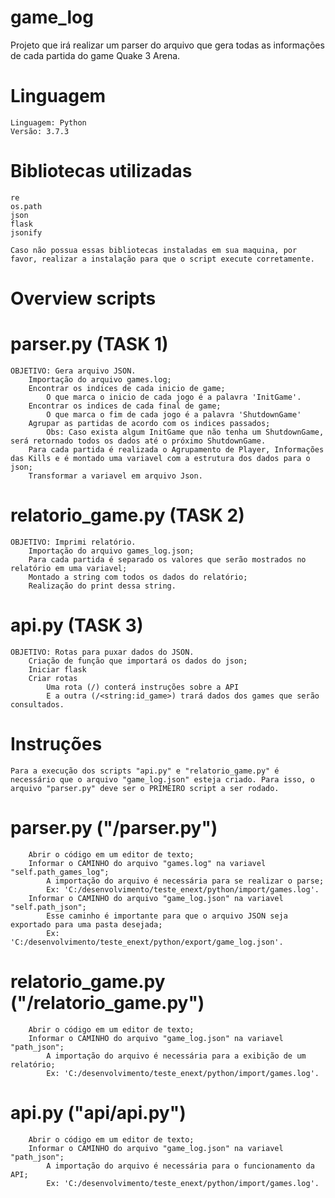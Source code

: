 # game_log
Projeto que irá realizar um parser do arquivo que gera todas as informações de cada partida do game Quake 3 Arena.

# Linguagem

	Linguagem: Python
	Versão: 3.7.3

# Bibliotecas utilizadas
	re
	os.path
	json
	flask
	jsonify
	
	Caso não possua essas bibliotecas instaladas em sua maquina, por favor, realizar a instalação para que o script execute corretamente.

# Overview scripts
#  parser.py (TASK 1)
	OBJETIVO: Gera arquivo JSON.
		Importação do arquivo games.log;
		Encontrar os indices de cada inicio de game;
			O que marca o inicio de cada jogo é a palavra 'InitGame'.
		Encontrar os indices de cada final de game;
			O que marca o fim de cada jogo é a palavra 'ShutdownGame'
		Agrupar as partidas de acordo com os indices passados;
			Obs: Caso exista algum InitGame que não tenha um ShutdownGame, será retornado todos os dados até o próximo ShutdownGame. 
		Para cada partida é realizada o Agrupamento de Player, Informações das Kills e é montado uma variavel com a estrutura dos dados para o json;
		Transformar a variavel em arquivo Json.

# relatorio_game.py (TASK 2)
	OBJETIVO: Imprimi relatório.
		Importação do arquivo games_log.json;
		Para cada partida é separado os valores que serão mostrados no relatório em uma variavel;
		Montado a string com todos os dados do relatório;
		Realização do print dessa string.
# api.py (TASK 3)
	OBJETIVO: Rotas para puxar dados do JSON.
		Criação de função que importará os dados do json;
		Iniciar flask
		Criar rotas
			Uma rota (/) conterá instruções sobre a API
			E a outra (/<string:id_game>) trará dados dos games que serão consultados.

# Instruções
	Para a execução dos scripts "api.py" e "relatorio_game.py" é necessário que o arquivo "game_log.json" esteja criado. Para isso, o arquivo "parser.py" deve ser o PRIMEIRO script a ser rodado.
#  parser.py ("/parser.py")
		Abrir o código em um editor de texto;
		Informar o CAMINHO do arquivo "games.log" na variavel "self.path_games_log";
			A importação do arquivo é necessária para se realizar o parse;
			Ex: 'C:/desenvolvimento/teste_enext/python/import/games.log'.
		Informar o CAMINHO do arquivo "game_log.json" na variavel "self.path_json";
			Esse caminho é importante para que o arquivo JSON seja exportado para uma pasta desejada;
			Ex: 'C:/desenvolvimento/teste_enext/python/export/game_log.json'.

# relatorio_game.py ("/relatorio_game.py")
		Abrir o código em um editor de texto;
		Informar o CAMINHO do arquivo "game_log.json" na variavel "path_json";
			A importação do arquivo é necessária para a exibição de um relatório;
			Ex: 'C:/desenvolvimento/teste_enext/python/import/games.log'.
			
# api.py ("api/api.py")
	
		Abrir o código em um editor de texto;
		Informar o CAMINHO do arquivo "game_log.json" na variavel "path_json";
			A importação do arquivo é necessária para o funcionamento da API;
			Ex: 'C:/desenvolvimento/teste_enext/python/import/games.log'.

